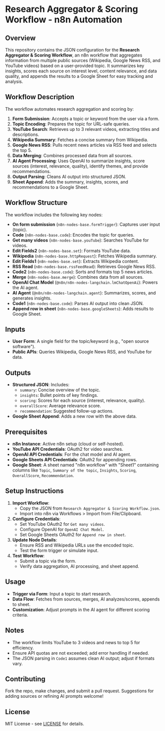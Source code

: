 # Research Aggregator & Scoring Workflow - n8n Automation

## Overview
This repository contains the JSON configuration for the **Research Aggregator & Scoring Workflow**, an n8n workflow that aggregates information from multiple public sources (Wikipedia, Google News RSS, and YouTube videos) based on a user-provided topic. It summarizes key insights, scores each source on interest level, content relevance, and data quality, and appends the results to a Google Sheet for easy tracking and analysis.

## Workflow Description
The workflow automates research aggregation and scoring by:
1. **Form Submission**: Accepts a topic or keyword from the user via a form.
2. **Topic Encoding**: Prepares the topic for URL-safe queries.
3. **YouTube Search**: Retrieves up to 3 relevant videos, extracting titles and descriptions.
4. **Wikipedia Summary**: Fetches a concise summary from Wikipedia.
5. **Google News RSS**: Pulls recent news articles via RSS feed and selects the top 5.
6. **Data Merging**: Combines processed data from all sources.
7. **AI Agent Processing**: Uses OpenAI to summarize insights, score sources (interest, relevance, quality), identify themes, and provide recommendations.
8. **Output Parsing**: Cleans AI output into structured JSON.
9. **Sheet Append**: Adds the summary, insights, scores, and recommendations to a Google Sheet.

## Workflow Structure
The workflow includes the following key nodes:
- **On form submission** (`n8n-nodes-base.formTrigger`): Captures user input (topic).
- **Code** (`n8n-nodes-base.code`): Encodes the topic for queries.
- **Get many videos** (`n8n-nodes-base.youTube`): Searches YouTube for videos.
- **Edit Fields2** (`n8n-nodes-base.set`): Formats YouTube data.
- **Wikipedia** (`n8n-nodes-base.httpRequest`): Fetches Wikipedia summary.
- **Edit Fields1** (`n8n-nodes-base.set`): Extracts Wikipedia content.
- **RSS Read** (`n8n-nodes-base.rssFeedRead`): Retrieves Google News RSS.
- **Code2** (`n8n-nodes-base.code`): Sorts and formats top 5 news articles.
- **Merge** (`n8n-nodes-base.merge`): Combines data from all sources.
- **OpenAI Chat Model** (`@n8n/n8n-nodes-langchain.lmChatOpenAi`): Powers the AI agent.
- **AI Agent** (`@n8n/n8n-nodes-langchain.agent`): Summarizes, scores, and generates insights.
- **Code1** (`n8n-nodes-base.code`): Parses AI output into clean JSON.
- **Append row in sheet** (`n8n-nodes-base.googleSheets`): Adds results to Google Sheet.

## Inputs
- **User Form**: A single field for the topic/keyword (e.g., "open source software").
- **Public APIs**: Queries Wikipedia, Google News RSS, and YouTube for data.

## Outputs
- **Structured JSON**: Includes:
  - `summary`: Concise overview of the topic.
  - `insights`: Bullet points of key findings.
  - `scoring`: Scores for each source (interest, relevance, quality).
  - `overallScore`: Average relevance score.
  - `recommendation`: Suggested follow-up actions.
- **Google Sheet Append**: Adds a new row with the above data.

## Prerequisites
- **n8n Instance**: Active n8n setup (cloud or self-hosted).
- **YouTube API Credentials**: OAuth2 for video searches.
- **OpenAI API Credentials**: For the chat model and AI agent.
- **Google Sheets API Credentials**: OAuth2 for appending rows.
- **Google Sheet**: A sheet named "n8n workflow" with "Sheet1" containing columns like `Topic`, `Summary of the topic`, `Insights`, `Scoring`, `OverallScore`, `Recommendation`.

## Setup Instructions
1. **Import Workflow**:
   - Copy the JSON from `Research Aggregator & Scoring Workflow.json`.
   - Import into n8n via Workflows > Import from File/Clipboard.
2. **Configure Credentials**:
   - Set YouTube OAuth2 for `Get many videos`.
   - Configure OpenAI for `OpenAI Chat Model`.
   - Set Google Sheets OAuth2 for `Append row in sheet`.
3. **Update Node Details**:
   - Ensure RSS and Wikipedia URLs use the encoded topic.
   - Test the form trigger or simulate input.
4. **Test Workflow**:
   - Submit a topic via the form.
   - Verify data aggregation, AI processing, and sheet append.

## Usage
- **Trigger via Form**: Input a topic to start research.
- **Data Flow**: Fetches from sources, merges, AI analyzes/scores, appends to sheet.
- **Customization**: Adjust prompts in the AI agent for different scoring criteria.

## Notes
- The workflow limits YouTube to 3 videos and news to top 5 for efficiency.
- Ensure API quotas are not exceeded; add error handling if needed.
- The JSON parsing in `Code1` assumes clean AI output; adjust if formats vary.

## Contributing
Fork the repo, make changes, and submit a pull request. Suggestions for adding sources or refining AI prompts welcome!

## License
MIT License - see [LICENSE](LICENSE) for details.
